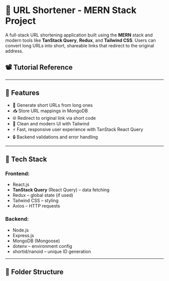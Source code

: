 # 🔗 URL Shortener - MERN Stack Project

A full-stack URL shortening application built using the **MERN** stack and modern tools like **TanStack Query**, **Redux**, and **Tailwind CSS**. Users can convert long URLs into short, shareable links that redirect to the original address.

## 📽️ Tutorial Reference

---

## 🚀 Features

- 🔗 Generate short URLs from long ones
- 📥 Store URL mappings in MongoDB
- 🌐 Redirect to original link via short code
- 🧼 Clean and modern UI with Tailwind
- ⚡ Fast, responsive user experience with TanStack React Query
- 🔒 Backend validations and error handling

---

## 🧰 Tech Stack

### Frontend:
- React.js
- **TanStack Query** (React Query) – data fetching
- Redux – global state (if used)
- Tailwind CSS – styling
- Axios – HTTP requests

### Backend:
- Node.js
- Express.js
- MongoDB (Mongoose)
- dotenv – environment config
- shortid/nanoid – unique ID generation

---

## 📁 Folder Structure


